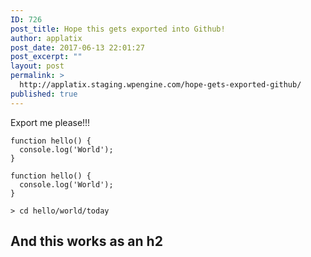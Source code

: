 ```yaml
---
ID: 726
post_title: Hope this gets exported into Github!
author: applatix
post_date: 2017-06-13 22:01:27
post_excerpt: ""
layout: post
permalink: >
  http://applatix.staging.wpengine.com/hope-gets-exported-github/
published: true
---
```

Export me please!!!

<pre><code>function hello() {
  console.log('World');
}
</code></pre>

<pre><code class="javascript">function hello() {
  console.log('World');
}
</code></pre>

<pre><code>&gt; cd hello/world/today
</code></pre>

<h2>And this works as an h2</h2>